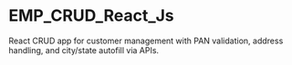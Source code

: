 # EMP_CRUD_React_Js
React CRUD app for customer management with PAN validation, address handling, and city/state autofill via APIs.
